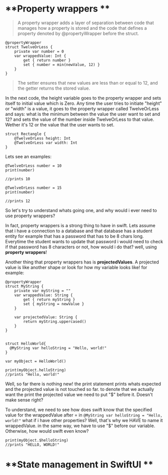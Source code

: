 # **Property wrappers **
> A property wrapper adds a layer of separation between code that manages how a property is stored and the code that defines a property denoted by @propertyWrapper before the struct.

```
@propertyWrapper
struct TwelveOrLess {
    private var number = 0
    var wrappedValue: Int {
        get { return number }
        set { number = min(newValue, 12) }
    }
}
```

> The setter ensures that new values are less than or equal to 12, and the getter returns the stored value.


In the next code, the height variable goes to the property wrapper and sets itself to initial value which is Zero. Any time the user tries to initiate  "height" or "width" is a value, it goes to the property wrapper called TwelveOrLess and says: what is the minimum between the value the user want to set and 12? and sets the value of the number inside TwelveOrLess to that value. Wether it's 12 or the value that the user wants to set.

```
struct Rectangle {
    @TwelveOrLess height: Int
    @TwelveOrLess var width: Int
}
```

Lets see an examples: 

```
@TwelveOrLess number = 10
print(number)

//prints 10
```

```
@TwelveOrLess number = 15
print(number)

//prints 12
```

So let's try to understand whats going one, and why would i ever need to use property wrappers?

In fact, property wrappers is a strong thing to have in swift. Lets assume that i have a connection to a database and that database has a student entity for example that has a password that has to be 8 chars long. Everytime the student wants to update that password i would need to check if that password has 8 characters or not, how would i do that? well, using **property wrappers**! 

Another thing that property wrappers has is **projectedValues**.
A projected value is like another shape or look for how my variable looks like!
for example:
```
@propertyWrapper
struct MyString {
    private var myString = ""
    var wrappedValue: String {
        get { return myString }
        set { myString = newValue }
    }
    
    var projectedValue: String {
        return myString.uppercased()
    }
}


struct HelloWorld{
  @MyString var helloString = "Hello, world!"
}

var myObject = HelloWorld()

print(myObject.helloString)
//prints "Hello, world!"
```

Well, so far there is nothing new! the print statement prints whats expected and the projected value is not touched so far. to denote that we actually want the print the projected value we need to put "$" before it. Doesn't make sense right?

To understand, we need to see how does swift know that the specified value for the wrappedValue after = in ``` @MyString var helloString = "Hello, world!" ``` what if i have other properties? Well, that's why  we HAVE to name it wrappedValue. in the same way, we have to use "$" before our variable. Otherwise, how would swift even know? 

```
print(myObject.$helloString)
//prints "HELLO, WORLD!"
```
# **State management in SwiftUI **